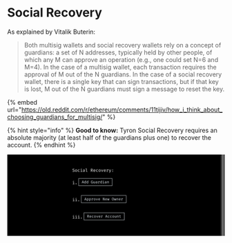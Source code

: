# Social Recovery

As explained by Vitalik Buterin:

> Both multisig wallets and social recovery wallets rely on a concept of guardians: a set of N addresses, typically held by other people, of which any M can approve an operation (e.g., one could set N=6 and M=4). In the case of a multisig wallet, each transaction requires the approval of M out of the N guardians. In the case of a social recovery wallet, there is a single key that can sign transactions, but if that key is lost, M out of the N guardians must sign a message to reset the key.

{% embed url="https://old.reddit.com/r/ethereum/comments/11tijiv/how_i_think_about_choosing_guardians_for_multisig/" %}

<!-- {% embed url="https://old.reddit.com/r/ethereum/comments/11tijiv/how_i_think_about_choosing_guardians_for_multisig/" %}
These examples are taken from the excellent [Storybook Example Design System](https://5ccbc373887ca40020446347-geedzbiswp.chromatic.com/?path=/story/icon--labels).
{% endembed %} -->

{% hint style="info" %}
**Good to know:** Tyron Social Recovery requires an absolute majority (at least half of the guardians plus one) to recover the account.
{% endhint %}

![](./introduction-image.png)
